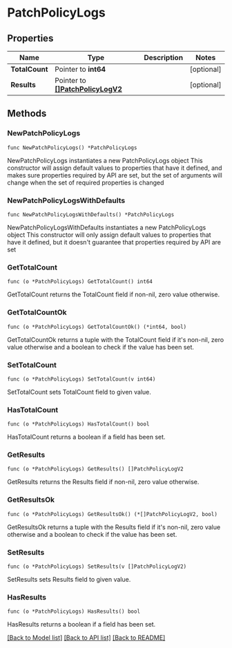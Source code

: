 # PatchPolicyLogs

## Properties

Name | Type | Description | Notes
------------ | ------------- | ------------- | -------------
**TotalCount** | Pointer to **int64** |  | [optional] 
**Results** | Pointer to [**[]PatchPolicyLogV2**](PatchPolicyLogV2.md) |  | [optional] 

## Methods

### NewPatchPolicyLogs

`func NewPatchPolicyLogs() *PatchPolicyLogs`

NewPatchPolicyLogs instantiates a new PatchPolicyLogs object
This constructor will assign default values to properties that have it defined,
and makes sure properties required by API are set, but the set of arguments
will change when the set of required properties is changed

### NewPatchPolicyLogsWithDefaults

`func NewPatchPolicyLogsWithDefaults() *PatchPolicyLogs`

NewPatchPolicyLogsWithDefaults instantiates a new PatchPolicyLogs object
This constructor will only assign default values to properties that have it defined,
but it doesn't guarantee that properties required by API are set

### GetTotalCount

`func (o *PatchPolicyLogs) GetTotalCount() int64`

GetTotalCount returns the TotalCount field if non-nil, zero value otherwise.

### GetTotalCountOk

`func (o *PatchPolicyLogs) GetTotalCountOk() (*int64, bool)`

GetTotalCountOk returns a tuple with the TotalCount field if it's non-nil, zero value otherwise
and a boolean to check if the value has been set.

### SetTotalCount

`func (o *PatchPolicyLogs) SetTotalCount(v int64)`

SetTotalCount sets TotalCount field to given value.

### HasTotalCount

`func (o *PatchPolicyLogs) HasTotalCount() bool`

HasTotalCount returns a boolean if a field has been set.

### GetResults

`func (o *PatchPolicyLogs) GetResults() []PatchPolicyLogV2`

GetResults returns the Results field if non-nil, zero value otherwise.

### GetResultsOk

`func (o *PatchPolicyLogs) GetResultsOk() (*[]PatchPolicyLogV2, bool)`

GetResultsOk returns a tuple with the Results field if it's non-nil, zero value otherwise
and a boolean to check if the value has been set.

### SetResults

`func (o *PatchPolicyLogs) SetResults(v []PatchPolicyLogV2)`

SetResults sets Results field to given value.

### HasResults

`func (o *PatchPolicyLogs) HasResults() bool`

HasResults returns a boolean if a field has been set.


[[Back to Model list]](../README.md#documentation-for-models) [[Back to API list]](../README.md#documentation-for-api-endpoints) [[Back to README]](../README.md)


